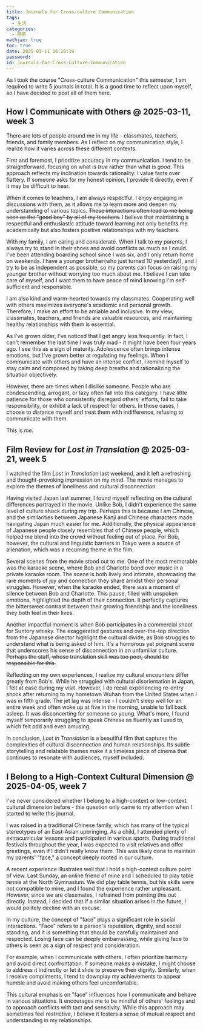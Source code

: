 ```yaml
---
title: Journals for Cross-culture Communication
tags:
  - 生活
categories:
  - 随笔
mathjax: true
toc: true
date: 2025-03-11 16:20:19
password:
id: Journals-for-Cross-Culture-Communication
---
```


As I took the course "Cross-culture Communication" this semester, I am required to write 5 journals in total. It is a good time to reflect upon myself, so I have decided to post all of them here.

<!--more-->

## How I Communicate with Others @ 2025-03-11, week 3

There are lots of people around me in my life - classmates, teachers, friends, and family members. As I reflect on my communication style, I realize how it varies across these different contexts.

First and foremost, I prioritize accuracy in my communication. I tend to be straightforward, focusing on what is *true* rather than what is *good*. This approach reflects my inclination towards rationality: I value facts over flattery. If someone asks for my honest opinion, I provide it directly, even if it may be difficult to hear.

When it comes to teachers, I am always respectful. I enjoy engaging in discussions with them, as it allows me to learn more and deepen my understanding of various topics. ~~These interactions often lead to me being seen as the "good boy" by all of my teachers.~~ I believe that maintaining a respectful and enthusiastic attitude toward learning not only benefits me academically but also fosters positive relationships with my teachers.

With my family, I am caring and considerate. When I talk to my parents, I always try to stand in their shoes and avoid conflicts as much as I could. I've been attending boarding school since I was six, and I only return home on weekends. I have a younger brother(who just turned 10 yesterday!), and I try to be as independent as possible, so my parents can focus on raising my younger brother without worrying too much about me. I believe I can take care of myself, and I want them to have peace of mind knowing I'm self-sufficient and responsible.

I am also kind and warm-hearted towards my classmates. Cooperating well with others maximizes everyone's academic and personal growth. Therefore, I make an effort to be amiable and inclusive. In my view, classmates, teachers, and friends are valuable resources, and maintaining healthy relationships with them is essential. 

As I've grown older, I've noticed that I get angry less frequently. In fact, I can't remember the last time I was truly mad - it might have been four years ago. I see this as a sign of maturity. Adolescence often brings intense emotions, but I've grown better at regulating my feelings. When I communicate with others and have an intense conflict, I remind myself to stay calm and composed by taking deep breaths and rationalizing the situation objectively.

However, there are times when I dislike someone. People who are condescending, arrogant, or lazy often fall into this category. I have little patience for those who consistently disregard others' efforts, fail to take responsibility, or exhibit a lack of respect for others. In those cases, I choose to distance myself and treat them with indifference, refusing to communicate with them.

This is *me*.

## Film Review for *Lost in Translation* @ 2025-03-21, week 5

I watched the film *Lost in Translation* last weekend, and it left a refreshing and thought-provoking impression on my mind. The movie manages to explore the themes of loneliness and cultural disconnection.

Having visited Japan last summer, I found myself reflecting on the cultural differences portrayed in the movie. Unlike Bob, I didn't experience the same level of culture shock during my trip. Perhaps this is because I am Chinese, and the similarities between Japanese Kanji and Chinese characters made navigating Japan much easier for me. Additionally, the physical appearance of Japanese people closely resembles that of Chinese people, which helped me blend into the crowd without feeling out of place. For Bob, however, the cultural and linguistic barriers in Tokyo were a source of alienation, which was a recurring theme in the film.

Several scenes from the movie stood out to me. One of the most memorable was the karaoke scene, where Bob and Charlotte bond over music in a private karaoke room. The scene is both lively and intimate, showcasing the rare moments of joy and connection they share amidst their personal struggles. However, when the karaoke ended, there was a moment of silence between Bob and Charlotte. This pause, filled with unspoken emotions, highlighted the depth of their connection. It perfectly captures the bittersweet contrast between their growing friendship and the loneliness they both feel in their lives.

Another impactful moment is when Bob participates in a commercial shoot for Suntory whisky. The exaggerated gestures and over-the-top direction from the Japanese director highlight the cultural divide, as Bob struggles to understand what is being asked of him. It's a humorous yet poignant scene that underscores his sense of disconnection in an unfamiliar culture. ~~Perhaps the staff, whose translation skill was too poor, should be responsible for this.~~

Reflecting on my own experiences, I realize my cultural encounters differ greatly from Bob's. While he struggled with cultural disorientation in Japan, I felt at ease during my visit. However, I do recall experiencing re-entry shock after returning to my hometown Wuhan from the United States when I was in fifth grade. The jet lag was intense - I couldn't sleep well for an entire week and often woke up at five in the morning, unable to fall back asleep. It was disconcerting for someone so young. What's more, I found myself temporarily struggling to speak Chinese as fluently as I used to, which felt odd and even amusing.

In conclusion, *Lost in Translation* is a beautiful film that captures the complexities of cultural disconnection and human relationships. Its subtle storytelling and relatable themes make it a timeless piece of cinema that continues to resonate with audiences, myself included.

## I Belong to a High-Context Cultural Dimension @ 2025-04-05, week 7

I've never considered whether I belong to a high-context or low-context cultural dimension before - this question only came to my attention when I started to write this journal.

I was raised in a traditional Chinese family, which has many of the typical stereotypes of an East-Asian upbringing. As a child, I attended plenty of extracurricular lessons and participated in various sports. During traditional festivals throughout the year, I was expected to visit relatives and offer greetings, even if I didn't really know them. This was likely done to maintain my parents' "face," a concept deeply rooted in our culture.

A recent experience illustrates well that I hold a high-context culture point of view. Last Sunday, an online friend of mine and I scheduled to play table tennis at the North Gymnasium. We did play table tennis, but his skills were not compatible to mine, and I found the experience rather unpleasant. However, since we are classmates, I refrained from pointing this out directly. Instead, I decided that if a similar situation arises in the future, I would politely decline with an excuse.

In my culture, the concept of "face" plays a significant role in social interactions. "Face" refers to a person's reputation, dignity, and social standing, and it is something that should be carefully maintained and respected. Losing face can be deeply embarrassing, while giving face to others is seen as a sign of respect and consideration.

For example, when I communicate with others, I often prioritize harmony and avoid direct confrontation. If someone makes a mistake, I might choose to address it indirectly or let it slide to preserve their dignity. Similarly, when I receive compliments, I tend to downplay my achievements to appear humble and avoid making others feel uncomfortable.

This cultural emphasis on "face" influences how I communicate and behave in various situations. It encourages me to be mindful of others' feelings and to approach conflicts with tact and sensitivity. While this approach may sometimes feel restrictive, I believe it fosters a sense of mutual respect and understanding in my relationships.
